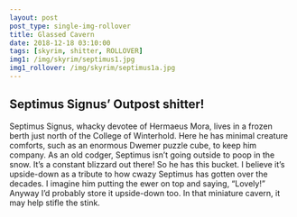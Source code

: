 ```yaml
---
layout: post
post_type: single-img-rollover
title: Glassed Cavern
date: 2018-12-18 03:10:00
tags: [skyrim, shitter, ROLLOVER]
img1: /img/skyrim/septimus1.jpg
img1_rollover: /img/skyrim/septimus1a.jpg
---
```

## Septimus Signus’ Outpost shitter!

Septimus Signus, whacky devotee of Hermaeus Mora, lives in a frozen berth just north of the College of Winterhold. Here he has minimal creature comforts, such as an enormous Dwemer puzzle cube, to keep him company. As an old codger, Septimus isn’t going outside to poop in the snow. It’s a constant blizzard out there! So he has this bucket. I believe it’s upside-down as a tribute to how cwazy Septimus has gotten over the decades. I imagine him putting the ewer on top and saying, “Lovely!” Anyway I’d probably store it upside-down too. In that miniature cavern, it may help stifle the stink.
